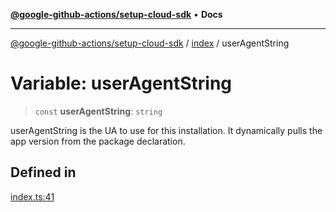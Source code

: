 [**@google-github-actions/setup-cloud-sdk**](../../README.md) • **Docs**

***

[@google-github-actions/setup-cloud-sdk](../../modules.md) / [index](../README.md) / userAgentString

# Variable: userAgentString

> `const` **userAgentString**: `string`

userAgentString is the UA to use for this installation. It dynamically pulls
the app version from the package declaration.

## Defined in

[index.ts:41](https://github.com/google-github-actions/setup-cloud-sdk/blob/main/src/index.ts#L41)
